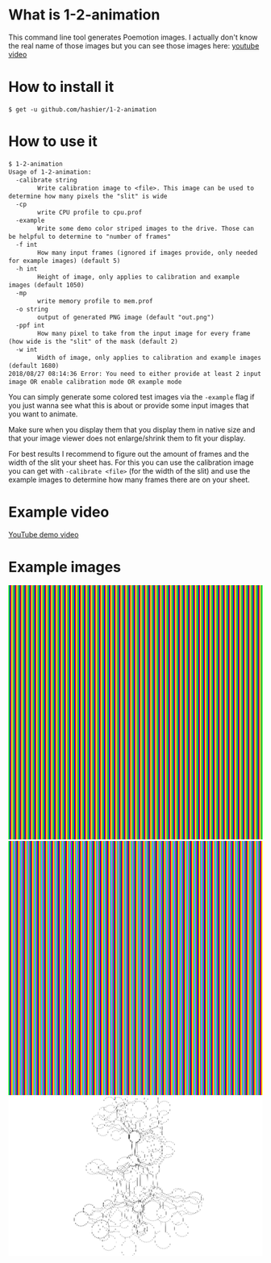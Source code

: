 # What is 1-2-animation

This command line tool generates Poemotion images. I actually don't know the real name of those images but you can see those images here: [youtube video](https://www.youtube.com/watch?v=Serhd00QNzo)

# How to install it

```
$ get -u github.com/hashier/1-2-animation
```

# How to use it

```
$ 1-2-animation
Usage of 1-2-animation:
  -calibrate string
    	Write calibration image to <file>. This image can be used to determine how many pixels the "slit" is wide
  -cp
    	write CPU profile to cpu.prof
  -example
    	Write some demo color striped images to the drive. Those can be helpful to determine to "number of frames"
  -f int
    	How many input frames (ignored if images provide, only needed for example images) (default 5)
  -h int
    	Height of image, only applies to calibration and example images (default 1050)
  -mp
    	write memory profile to mem.prof
  -o string
    	output of generated PNG image (default "out.png")
  -ppf int
    	How many pixel to take from the input image for every frame (how wide is the "slit" of the mask (default 2)
  -w int
    	Width of image, only applies to calibration and example images (default 1680)
2018/08/27 08:14:36 Error: You need to either provide at least 2 input image OR enable calibration mode OR example mode
```

You can simply generate some colored test images via the `-example` flag if you just wanna see what this is about or provide some input images that you want to animate.

Make sure when you display them that you display them in native size and that your image viewer does not enlarge/shrink them to fit your display.

For best results I recommend to figure out the amount of frames and the width of the slit your sheet has. For this you can use the calibration image you can get with `-calibrate <file>` (for the width of the slit) and use the example images to determine how many frames there are on your sheet.

# Example video

[YouTube demo video](https://youtu.be/wS_h5yDLNzM)

# Example images

![5 framed colored test image](https://github.com/hashier/1-2-animation/blob/master/example/example-color-5-out.png?raw=true)
![7 framed colored test image](https://raw.githubusercontent.com/hashier/1-2-animation/master/example/example-color-7-out.png)
![5 framed rotating molecule](https://raw.githubusercontent.com/hashier/1-2-animation/master/example/molecule/molecule.png)
